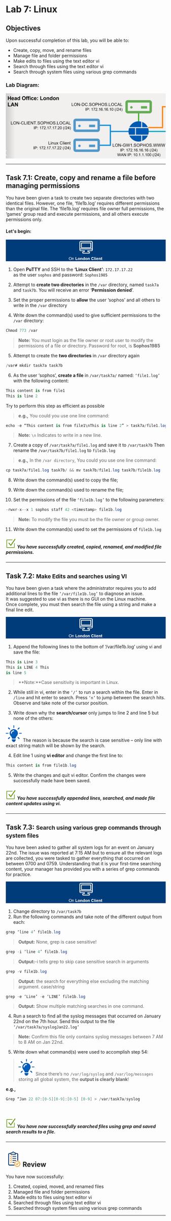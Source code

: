 # **Lab 7: Linux**

## Objectives
Upon successful completion of this lab, you will be able to: 
* Create, copy, move, and rename files
* Manage file and folder permissions
* Make edits to files using the text editor vi
* Search through files using the text editor vi
* Search through system files using various grep commands




### Lab Diagram:
![Lab7 Diagram](JPG/Lab6%20Diagram.png)

***

## **Task 7.1:** Create, copy and rename a file before managing permissions
You have been given a task to create two separate directories with two identical files. However, one file, ‘file1b.log’ requires different permissions than the original file. The ‘file1b.log’ requires file owner full permissions, the ‘games’ group read and execute permissions, and all others execute permissions only.  

#### Let's begin:
![London Client](JPG/London%20Client.png)
1. Open **PuTTY** and SSH to the **‘Linux Client’**: `172.17.17.22`   
as the user `sophos` and password: `Sophos1985` 

2. Attempt to **create two directories** in the `/var` directory, named `task7a` and `task7b`.
You will receive an error ‘**Permission denied**’.

3. Set the proper permissions to **allow** the user ‘sophos’ and all others to write in the `/var` directory
4. Write down the command(s) used to give sufficient permissions to the `/var` directory:

```csharp
Chmod 773 /var
```
>**Note:** You must login as the file owner or root user to modify the permissions of a file or directory. Password for root, is **Sophos1985**

 
5. Attempt to create the **two directories** in `/var` directory again 

```csharp
/var# mkdir task7a task7b
```

6. As the user ‘sophos’, **create a file** in `/var/task7a/` named: `‘file1.log’`  
with the following content: 

```csharp
This content is from file1   
This is line 2
```
Try to perform this step as efficient as possible

> **e.g.,** You could you use one line command:

```csharp
echo -e “This content is from file1\nThis is line 2” > task7a/file1.log
```
> **Note:** `\n` Indicates to write in a new line.

7. Create a copy of `/var/task7a/file1.log` and save it to `/var/task7b` 
Then rename the `/var/task7b/file1.log` to `file1b.log`

> **e.g.,** In the `/var directory`, You could you use one line command:

```csharp
cp task7a/file1.log task7b/ && mv task7b/file1.log task7b/file1b.log
```

8. Write down the command(s) used to copy the file;
9. Write down the command(s) used to rename the file;

10. Set the permissions of the file `‘file1b.log’` to the following parameters: 

```csharp
-rwxr-x--x 1 sophos staff 42 <timestamp> file1b.log
```
>**Note:** To modify the file you must be the file owner or group owner. 

11. Write down the command(s) used to set the permissions of `file1b.log` 
 

##### ![check](JPG/pngegg%20(1).png) You have successfully created, copied, renamed, and modified file permissions. 


***

## **Task 7.2:** <small>Make Edits and searches using VI</small> 
You have been given a task where the administrator requires you to add additional lines to the file `‘/var/file1b.log’` to diagnose an issue.   
It was suggested to use vi as there is no GUI on the Linux machine.   
Once complete, you must then search the file using a string and make a final line edit.  


![London Client](JPG/London%20Client.png) 
1. Append the following lines to the bottom of ‘/var/file1b.log’ using vi and save the file: 

```csharp
This is Line 3 
This is LINE 4 This 
is line 5
```
>**Note:**Case sensitivity is important in Linux. 

2. While still in vi, enter in the `‘/’` to run a search within the file. Enter in `/line` and hit enter to search. 
Press `‘n’` to jump between the search hits. 
Observe and take note of the cursor position. 

3. Write down why the **search/cursor** only jumps to line 2 and line 5 but none of the others: 

![](JPG/output-onlinepngtools.png) The reason is because the search is case sensitive – only line with exact string match will be shown by the search.
 
 
 
4. Edit line 1 using **vi editor** and change the first line to: 

```csharp
This content is from file1b.log
```

 
5. Write the changes and quit vi editor. Confirm the changes were successfully made have been saved. 

##### ![check](JPG/pngegg%20(1).png) You have successfully appended lines, searched, and made file content updates using vi. 

***

## **Task 7.3:** <small>Search using various grep commands through system files </small> 
You have been asked to gather all system logs for an event on January 22nd. The issue was reported at 7:15 AM but to ensure all the relevant logs are collected, you were tasked to gather everything that occurred on between 0700 and 0759. Understanding that it is your first-time searching content, your manager has provided you with a series of grep commands for practice. 

![![London ](JPG/London%20Client.png)](JPG/London%20Client.png)


1. Change directory to `/var/task7b` 
2. Run the following commands and take note of the different output from each: 
 
```csharp
grep ‘line 4’ file1b.log
```
> **Output:** None, grep is case sensitive!	
 	
```csharp
grep -i ‘line 4’ file1b.log
```

> **Output:**-i tells grep to skip case sensitive search in arguments

```csharp
grep -v file1b.log
```

> **Output:** the search for everything else excluding the matching argument. case/string

```csharp
grep -e ‘Line’ -e ‘LINE’ file1b.log
```


> **Output:** Show multiple matching searches in one command.	
 
	
4. Run a search to find all the syslog messages that occurred on January 22nd on the 7th hour. Send this output to the file `‘/var/task7a/syslogJan22.log’`

> **Note:** Confirm this file only contains syslog messages between 7 AM to 8 AM on Jan 22nd. 

5. Write down what command(s) were used to accomplish step 54: 

> ![](JPG/output-onlinepngtools.png)  Since there’s no `/var/log/syslog` and `/var/log/messages` storing all global system, the **output is clearly blank**!

**e.g.,** 
```csharp
Grep “Jan 22 07:[0-5][0-9]:[0-5] [0-9] > /var/task7a/syslog
```
‌‌ 

##### ![check](JPG/pngegg%20(1).png) You have now successfully searched files using grep and saved search results to a file. 

***

## ![review](JPG/Review%2048.png) Review  ##

You have now successfully: 
1.	Created, copied, moved, and renamed files 
2.	Managed file and folder permissions 
3.	Made edits to files using text editor vi 
4.	Searched through files using text editor vi 
5.	Searched through system files using various grep commands 

***
‌‌ 





